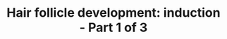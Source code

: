 ---
annotations:
- type: Pathway Ontology
  value: regulatory pathway
authors:
- Daniel.trinunes
- Danieltrinunes
- Egonw
- Mkutmon
- Jmelius
- DeSl
- Eweitz
description: 'The hair follicle (HF) is the biological unit responsible for producing
  a single hair shaft. The follicles are arranged with concentric epithelial progenitor
  layers surrounding the dermal core, which is the dermal papilla (DP). Classically,
  the development of the follicle itself can be divided into three stages: Induction,
  [https://www.wikipathways.org/index.php/Pathway:WP2839 Organogenesis] and [https://www.wikipathways.org/index.php/Pathway:WP2840
  Cytodifferentiation].  In HF development, the induction stage marks the beginning
  of the crosstalk between epithelium and mesenchyme. Epithelium will result in the
  placode, which will give origin to most of the layers of the HF. Then, mesenchyme
  results in the dermal condensate, which thereafter becomes the dermal papilla.  The
  first signal for induction is given by mesenchymal cells expressing WNT. Activation
  of Wnt signalling pathway blocks β-catenin degradation fate, releasing this transcription
  factor to start expression of placode formation genes. Between them are MYC, SP5,
  DKK4, SHH, EDA and EDAR.  MYC is related to the differentiation and proliferation
  of keratinocytes and stem cells migration. SP5 is capable of inhibiting expression
  of KRT10 and IVL, both associated with epidermal differentiation fate. As a consequence,
  they may be suppressed to promote placode formation.  Dkk molecules have inhibitory
  effects against Lrp5 and 6, which are crucial co-receptors in the activation of
  Wnt pathway. Dkk4 acts as Wnt pathway negative feedback loop, fine-tuning this signalling
  effects on placode shape.  SHH expression starts in the induction stage and is also
  upregulated by Wnt pathway in HF epithelium. Its signal activates Shh signaling
  pathway in the mesenchyme activating Gli, which induces expression of Ptch, increasing
  cell sensibility to Shh. Wnt pathway is able to increase EDA expression, whereas
  Eda pathway does not affect Wnt signal levels. EDAR is a direct Wnt target, and
  Activin A acts as another upregulator. Furthermore, the Eda-Edar interaction activates
  NF-kappaB, which upregulates a considerable number of genes, including SHH, DKK4,
  WNT genes as WNT10A and WNT10B, FOXI3, FGF20, CTGF and FST. WNT10A and WNT10B proteins
  activate the Wnt pathway in the mesenchymal cells, where released β-catenin activates
  expression of other Wnts and further upregulates its own expression, maintaining
  the tissue crosstalk and enhancing the signaling pathway performance.  Once the
  placode has started forming, Eda/NF-kappaB pathway has an important role in guiding
  cell proliferation. NF-kappaB and Activin A upregulates FOXI3, which has roles in
  skin appendages shape formation and possibly in placode shape patterning. Other
  genes also related to placode formation include CDH3 and GJB6, both induced by transcriptional
  activator TP63.  The Eda pathway induces FGF20 expression, which binds to Fgfr1,
  promoting the dermal condensate aggregative growth, also sustained by Versican (VCAN)
  expression mediated by mesenchymal Wnt pathway.  At induction, strong induction
  suppressor signals are present, such as Bmp, Fgf7 and Egf and they have to be inhibited.
  Molecules such as Noggin, Follistatin and CTGF act as BMP signal suppressors. Crucial
  placodal genes downregulated by BMP are LEF1 and NCAM, but BMP is also capable of
  inducing early upregulation of differentiation fate transcription factor Msx2. Two
  other signals Fgf7 and Egf direct differentiation toward the epidermal fate, instead
  of inducing HF placode formation. These signals persist during induction stage,
  and their receptors (FGFR1 and EGFR, respectively) are downregulated in the placode
  to allow the correct HF development.'
last-edited: 2021-05-24
organisms:
- Homo sapiens
redirect_from:
- /index.php/Pathway:WP2804
- /instance/WP2804
schema-jsonld:
- '@context': https://schema.org/
  '@id': https://wikipathways.github.io/pathways/WP2804.html
  '@type': Dataset
  creator:
    '@type': Organization
    name: WikiPathways
  description: 'The hair follicle (HF) is the biological unit responsible for producing
    a single hair shaft. The follicles are arranged with concentric epithelial progenitor
    layers surrounding the dermal core, which is the dermal papilla (DP). Classically,
    the development of the follicle itself can be divided into three stages: Induction,
    [https://www.wikipathways.org/index.php/Pathway:WP2839 Organogenesis] and [https://www.wikipathways.org/index.php/Pathway:WP2840
    Cytodifferentiation].  In HF development, the induction stage marks the beginning
    of the crosstalk between epithelium and mesenchyme. Epithelium will result in
    the placode, which will give origin to most of the layers of the HF. Then, mesenchyme
    results in the dermal condensate, which thereafter becomes the dermal papilla.  The
    first signal for induction is given by mesenchymal cells expressing WNT. Activation
    of Wnt signalling pathway blocks β-catenin degradation fate, releasing this transcription
    factor to start expression of placode formation genes. Between them are MYC, SP5,
    DKK4, SHH, EDA and EDAR.  MYC is related to the differentiation and proliferation
    of keratinocytes and stem cells migration. SP5 is capable of inhibiting expression
    of KRT10 and IVL, both associated with epidermal differentiation fate. As a consequence,
    they may be suppressed to promote placode formation.  Dkk molecules have inhibitory
    effects against Lrp5 and 6, which are crucial co-receptors in the activation of
    Wnt pathway. Dkk4 acts as Wnt pathway negative feedback loop, fine-tuning this
    signalling effects on placode shape.  SHH expression starts in the induction stage
    and is also upregulated by Wnt pathway in HF epithelium. Its signal activates
    Shh signaling pathway in the mesenchyme activating Gli, which induces expression
    of Ptch, increasing cell sensibility to Shh. Wnt pathway is able to increase EDA
    expression, whereas Eda pathway does not affect Wnt signal levels. EDAR is a direct
    Wnt target, and Activin A acts as another upregulator. Furthermore, the Eda-Edar
    interaction activates NF-kappaB, which upregulates a considerable number of genes,
    including SHH, DKK4, WNT genes as WNT10A and WNT10B, FOXI3, FGF20, CTGF and FST.
    WNT10A and WNT10B proteins activate the Wnt pathway in the mesenchymal cells,
    where released β-catenin activates expression of other Wnts and further upregulates
    its own expression, maintaining the tissue crosstalk and enhancing the signaling
    pathway performance.  Once the placode has started forming, Eda/NF-kappaB pathway
    has an important role in guiding cell proliferation. NF-kappaB and Activin A upregulates
    FOXI3, which has roles in skin appendages shape formation and possibly in placode
    shape patterning. Other genes also related to placode formation include CDH3 and
    GJB6, both induced by transcriptional activator TP63.  The Eda pathway induces
    FGF20 expression, which binds to Fgfr1, promoting the dermal condensate aggregative
    growth, also sustained by Versican (VCAN) expression mediated by mesenchymal Wnt
    pathway.  At induction, strong induction suppressor signals are present, such
    as Bmp, Fgf7 and Egf and they have to be inhibited. Molecules such as Noggin,
    Follistatin and CTGF act as BMP signal suppressors. Crucial placodal genes downregulated
    by BMP are LEF1 and NCAM, but BMP is also capable of inducing early upregulation
    of differentiation fate transcription factor Msx2. Two other signals Fgf7 and
    Egf direct differentiation toward the epidermal fate, instead of inducing HF placode
    formation. These signals persist during induction stage, and their receptors (FGFR1
    and EGFR, respectively) are downregulated in the placode to allow the correct
    HF development.'
  keywords:
  - IKBKG
  - ATP
  - TCF3
  - WNT10A
  - '?'
  - DVL2
  - RAS
  - CTNNB1
  - CHUK
  - LRP6
  - LRP5
  - BMP4
  - SMO
  - DVL1
  - SP5
  - TP63
  - FZD1
  - GLI2
  - GJB6
  - NOGGIN
  - SHH
  - DKK4
  - FGF20
  - WNT10
  - MYC
  - ADP
  - LEF1
  - EGFR
  - CTGF
  - GSK3B
  - FGF7
  - INHBA
  - CDH3
  - NFKBIB
  - EDAR
  - PTCH1
  - VCAN
  - FST
  - WNT10B
  - Catenin-beta1
  - GLI
  - DVL3
  - GLI1
  - EGF
  - FGFR1
  - DVL
  - TCF4
  - NCAM1
  - BMP
  - BMPR1A
  - FOXI3
  - KRT10
  - EDA
  - FGFR2
  - IKK
  - TCF
  - IVL
  - WNT (1st)
  - NOG
  - NFKB1
  - FOLLISTATIN
  - FRIZZLED
  - LRP
  - MSX2
  - IKBKB
  license: CC0
  name: 'Hair follicle development: induction - Part 1 of 3'
seo: CreativeWork
title: 'Hair follicle development: induction - Part 1 of 3'
wpid: WP2804
---